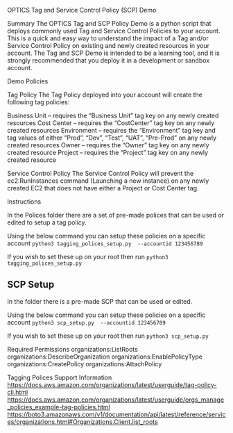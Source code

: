 
OPTICS Tag and Service Control Policy (SCP) Demo

Summary
The OPTICS Tag and SCP Policy Demo is a python script that deploys commonly used Tag and Service Control Policies to your account. This is a quick and easy way to understand the impact of a Tag and/or Service Control Policy on existing and newly created resources in your account. The Tag and SCP Demo is intended to be a learning tool, and it is strongly recommended that you deploy it in a development or sandbox account.

Demo Policies

Tag Policy
The Tag Policy deployed into your account will create the following tag policies:

  Business Unit – requires the “Business Unit” tag key on any newly created resources
	Cost Center – requires the “CostCenter” tag key on any newly created resources
  Environment – requires the “Environment” tag key and tag values of either “Prod”, “Dev”, “Test”, “UAT”, “Pre-Prod” on any newly created resources
  Owner – requires the “Owner” tag key on any newly created resource
  Project – requires the “Project” tag key on any newly created resource

Service Control Policy
The Service Control Policy will prevent the ec2:RunInstances command (Launching a new instance) on any newly created EC2 that does not have either a Project or Cost Center tag.

Instructions

In the Polices folder there are a set of pre-made polices that can be used or edited to setup a tag policy.

Using the below command you can setup these policies on a specific account
```python3 tagging_polices_setup.py  --accountid 123456789```

If you wish to set these up on your root then run
```python3 tagging_polices_setup.py```

## SCP Setup

In the folder there is a pre-made SCP that can be used or edited.

Using the below command you can setup these policies on a specific account
```python3 scp_setup.py  --accountid 123456789```

If you wish to set these up on your root then run
```python3 scp_setup.py```

Required Permissions
organizations:ListRoots
organizations:DescribeOrganization
organizations:EnablePolicyType
organizations:CreatePolicy
organizations:AttachPolicy


Tagging Polices Support Information
https://docs.aws.amazon.com/organizations/latest/userguide/tag-policy-cli.html
https://docs.aws.amazon.com/organizations/latest/userguide/orgs_manage_policies_example-tag-policies.html
https://boto3.amazonaws.com/v1/documentation/api/latest/reference/services/organizations.html#Organizations.Client.list_roots
